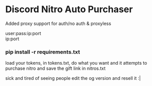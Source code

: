 # Discord Nitro Auto Purchaser

Added proxy support for auth/no auth & proxyless

user:pass:ip:port<br>
ip:port

<h3>pip install -r requirements.txt</h3>

load your tokens, in tokens.txt, do what you want and it attempts to purchase nitro and save the gift link in nitros.txt

sick and tired of seeing people edit the og version and resell it :|
